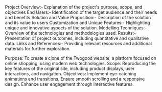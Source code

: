 Project Overview:- Explanation of the project's purpose, scope, and objectives
End Users:- Identification of the target audience and their needs and benefits
Solution and Value Proposition:- Description of the solution and its value to users
Customization and Unique Features:- Highlighting unique and innovative aspects of the solution.
Modelling Techniques:- Overview of the technologies and methodologies used.
Results:- Presentation of project outcomes, including quantitative and qualitative data.
Links and References:- Providing relevant resources and additional materials for further exploration.



Purpose: To create a clone of the Twogood website, a platform focused on online shopping, using modern web technologies. 
Scope: Reproducing the key features of the original site, including product displays, user interactions, and navigation. 
Objectives: Implement eye-catching animations and transitions. Ensure smooth scrolling and a responsive design. Enhance user engagement through interactive features.


